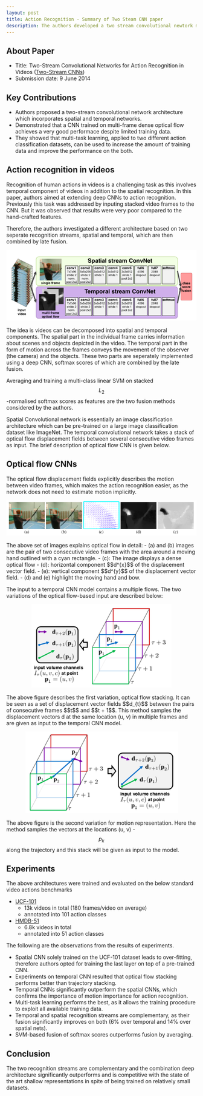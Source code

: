 ```yaml
---
layout: post
title: Action Recognition - Summary of Two Steam CNN paper
description: The authors developed a two stream convolutional newtork model for action recognition in videos. They investigated a different architecture based on two seperate recognition streams i.e, spatial and temporal recognition, which are then combined by late fusion.
---
```


## About Paper
- Title: Two-Stream Convolutional Networks for Action Recognition in Videos ([Two-Stream CNNs](https://arxiv.org/abs/1406.2199))
- Submission date: 9 June 2014


## Key Contributions

- Authors proposed a two-stream convolutional network architecture which incorporates spatial and temporal networks.
- Demonstrated that a CNN trained on multi-frame dense optical flow achieves a very good performace despite limited training data.
- They showed that multi-task learning, applied to two different action classification datasets, can be used to increase the amount of training data and improve the performance on the both.


## Action recognition in videos

Recognition of human actions in videos is a challenging task as this involves temporal component of videos in addition to the spatial recognition. In this paper, authors aimed at extending deep CNNs to action recognition. Previously this task was addressed by inputing stacked video frames to the CNN. But it was observed that results were very poor compared to the hand-crafted features. 

Therefore, the authors investigated a different architecture based on two seperate recognition streams, spatial and temporal, which are then combined by late fusion.

<p align="center">
<img src="/assets/Images/two_stream/two-stream.png" alt="two-stream">
</p>

The idea is videos can be decomposed into spatial and temporal components. The spatial part in the individual frame carries information about scenes and objects depicted in the video. The temporal part in the form of motion across the frames conveys the movement of the observer (the camera)
and the objects. These two parts are seperately implemented using a deep CNN, softmax scores of which are combined by the late fusion. 

Averaging and training a multi-class linear SVM on stacked $$L_{2}$$-normalised softmax scores as features are the two fusion methods considered by the authors.

Spatial Convolutional network is essentially an image classification architecture which can be pre-trained on a large image classification dataset like ImageNet. The temporal convolutional network takes a stack of optical flow displacement fields between several consecutive video frames as input. The brief description of optical flow CNN is given below.

## Optical flow CNNs

The optical flow displacement fields explicitly describes the motion between video frames, which makes the action recognition easier, as the network does not need to estimate motion implicitly. 

<p align="center">
<img src="/assets/Images/two_stream/optical-flow.png" alt="optical-flow">
</p>
The above set of images explains optical flow in detail:
- (a) and (b) images are the pair of two consecutive video frames with the area around a moving hand outlined with a cyan rectangle.
- (c): The image displays a dense optical flow 
- (d): horizontal component $$d^{x}$$ of the displacement vector field.
- (e): vertical component $$d^{y}$$ of the displacement vector field.
- (d) and (e) highlight the moving hand and bow. 

The input to a temporal CNN model contains a multiple flows. The two variations of the optical flow-based input are described below:
<p align="center">
<img src="/assets/Images/two_stream/optical_flow_stack.png" alt="optical_flow_stack">
</p>
The above figure describes the first variation, optical flow stacking. It can be seen as a set of displacement vector fields $$d_{t}$$ between the pairs of consecutive frames $$t$$ and $$t + 1$$. This method samples the displacement vectors d at the same location (u, v) in multiple frames and are given as input to the temporal CNN model.

<p align="center">
<img src="/assets/Images/two_stream/trajectories.png" alt="trajectories">
</p>   

The above figure is the second variation for motion representation. Here the method samples the vectors at the locations (u, v) - $$p_{k}$$ along the trajectory and this stack will be given as input to the model.


## Experiments

The above architectures were trained and evaluated on the below standard video actions benchmarks
+ [UCF-101](http://crcv.ucf.edu/data/UCF101.php)
    * 13k videos in total (180 frames/video on average)
    * annotated into 101 action classes
+ [HMDB-51](http://serre-lab.clps.brown.edu/resource/hmdb-a-large-human-motion-database/)
    * 6.8k videos in total
    * annotated into 51 action classes

The following are the observations from the results of experiments.
- Spatial CNN solely trained on the UCF-101 dataset leads to over-fitting, therefore authors opted for training the last layer on top of a pre-trained CNN.
- Experiments on temporal CNN resulted that optical flow stacking performs better than trajectory stacking.
- Temporal CNNs significantly outperform the spatial CNNs, which confirms the importance of motion importance for action recognition.
- Multi-task learning performs the best, as it allows the training procedure to exploit all available training data.
- Temporal and spatial recognition streams are complementary, as their fusion significantly improves on both (6% over temporal and 14% over spatial nets).
- SVM-based fusion of softmax scores outperforms fusion by averaging.



## Conclusion

The two recognition streams are complementary and the combination deep architecture significantly outperforms and is competitive with the state of the art shallow representations in spite of being trained on relatively small datasets.